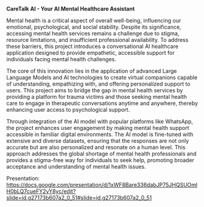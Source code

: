 **CareTalk AI - Your AI Mental Healthcare Assistant**

Mental health is a critical aspect of overall well-being, influencing our emotional,
psychological, and social stability. Despite its significance, accessing mental health
services remains a challenge due to stigma, resource limitations, and insufficient
professional availability. To address these barriers, this project introduces a
conversational AI healthcare application designed to provide empathetic, accessible
support for individuals facing mental health challenges.

The core of this innovation lies in the application of advanced Large Language Models
and AI technologies to create virtual companions capable of understanding,
empathizing with, and offering personalized support to users. This project aims to bridge
the gap in mental health services by providing a platform for trauma victims and those
seeking mental health care to engage in therapeutic conversations anytime and
anywhere, thereby enhancing user access to psychological support.

Through integration of the AI model with popular platforms like WhatsApp, the project
enhances user engagement by making mental health support accessible in familiar
digital environments. The AI model is fine-tuned with extensive and diverse datasets,
ensuring that the responses are not only accurate but are also personalized and
resonate on a human level. This approach addresses the global shortage of mental
health professionals and provides a stigma-free way for individuals to seek help,
promoting broader acceptance and understanding of mental health issues.

Presentation: https://docs.google.com/presentation/d/1xWF8Bare336dabJP75JHQSUOmlH0bLQ7cueFY2yY8yc/edit?slide=id.g27173b607a2_0_51#slide=id.g27173b607a2_0_51
